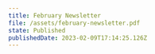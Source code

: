 ```yaml
---
title: February Newsletter
file: /assets/february-newsletter.pdf
state: Published
publishedDate: 2023-02-09T17:14:25.126Z
---
```

